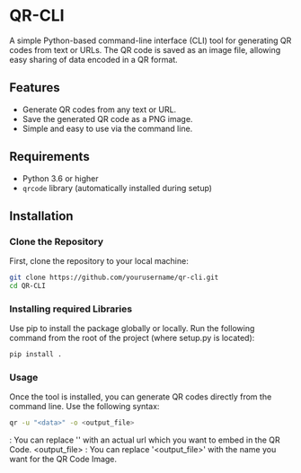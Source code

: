 # QR-CLI

A simple Python-based command-line interface (CLI) tool for generating QR codes from text or URLs. The QR code is saved as an image file, allowing easy sharing of data encoded in a QR format.

## Features

- Generate QR codes from any text or URL.
- Save the generated QR code as a PNG image.
- Simple and easy to use via the command line.

## Requirements

- Python 3.6 or higher
- `qrcode` library (automatically installed during setup)

## Installation

### Clone the Repository

First, clone the repository to your local machine:

```bash
git clone https://github.com/yourusername/qr-cli.git
cd QR-CLI
```

### Installing required Libraries
Use pip to install the package globally or locally. Run the following command from the root of the project (where setup.py is located):

```bash
pip install .
```

### Usage
Once the tool is installed, you can generate QR codes directly from the command line. Use the following syntax:

```bash
qr -u "<data>" -o <output_file>
```
<data> : You can replace '<data>' with an actual url which you want to embed in the QR Code.
<output_file> : You can replace '<output_file>' with the name you want for the QR Code Image.
